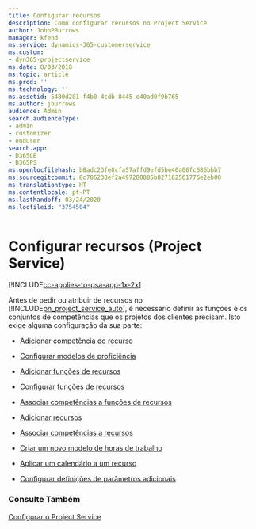 ```yaml
---
title: Configurar recursos
description: Como configurar recursos no Project Service
author: JohnPBurrows
manager: kfend
ms.service: dynamics-365-customerservice
ms.custom:
- dyn365-projectservice
ms.date: 8/03/2018
ms.topic: article
ms.prod: ''
ms.technology: ''
ms.assetid: 5480d281-f4b0-4cdb-8445-e40ad0f9b765
ms.author: jburrows
audience: Admin
search.audienceType:
- admin
- customizer
- enduser
search.app:
- D365CE
- D365PS
ms.openlocfilehash: b8adc23fe8cfa57affd9efd5be40a06fc686bbb7
ms.sourcegitcommit: 8c786230ef2a497280885b827162561776e2eb00
ms.translationtype: HT
ms.contentlocale: pt-PT
ms.lasthandoff: 03/24/2020
ms.locfileid: "3754504"
---
```

# <a name="set-up-resources-project-service"></a>Configurar recursos (Project Service)

[!INCLUDE[cc-applies-to-psa-app-1x-2x](../includes/cc-applies-to-psa-app-1x-2x.md)]

Antes de pedir ou atribuir de recursos no [!INCLUDE[pn_project_service_auto](../includes/pn-project-service-auto.md)], é necessário definir as funções e os conjuntos de competências que os projetos dos clientes precisam. Isto exige alguma configuração da sua parte:  
  
-   [Adicionar competência do recurso](../project-service/add-resource-skills.md)  
  
-   [Configurar modelos de proficiência](../project-service/set-up-proficiency-models.md)  
  
-   [Adicionar funções de recursos](../project-service/add-resource-roles.md)  
  
-   [Configurar funções de recursos](../project-service/configure-resource-roles.md)  
  
-   [Associar competências a funções de recursos](../project-service/associate-skills-with-resource-roles.md)  
  
-   [Adicionar recursos](../project-service/add-resources.md)  
  
-   [Associar competências a recursos](../project-service/associate-skills-with-resources.md)  
  
-   [Criar um novo modelo de horas de trabalho](../project-service/create-work-hours-template.md)  
  
-   [Aplicar um calendário a um recurso](../project-service/apply-calendar-resource.md)  
  
-   [Configurar definições de parâmetros adicionais](../project-service/configure-additional-parameters-settings.md)  
  
### <a name="see-also"></a>Consulte Também  
 [Configurar o Project Service](../project-service/configure.md)
